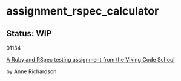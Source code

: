 # assignment_rspec_calculator

## Status: WIP

01134

[A Ruby and RSpec testing assignment from the Viking Code School](http://www.vikingcodeschool.com)

by Anne Richardson
